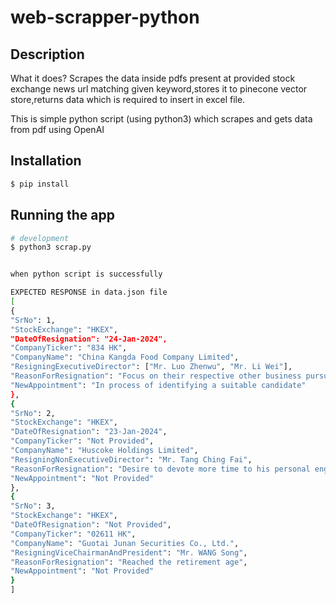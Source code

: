 # web-scrapper-python
## Description

What it does?
Scrapes the data inside pdfs present at provided stock exchange news url matching given keyword,stores it to pinecone vector store,returns data which is required to insert in excel file.

This is simple python script (using python3) which scrapes and gets data from pdf using OpenAI  

## Installation

```bash
$ pip install 
```


## Running the app

```bash
# development
$ python3 scrap.py


when python script is successfully  

EXPECTED RESPONSE in data.json file
[
{
"SrNo": 1,
"StockExchange": "HKEX",
"DateOfResignation": "24-Jan-2024",
"CompanyTicker": "834 HK",
"CompanyName": "China Kangda Food Company Limited",
"ResigningExecutiveDirector": ["Mr. Luo Zhenwu", "Mr. Li Wei"],
"ReasonForResignation": "Focus on their respective other business pursuits and commitments",
"NewAppointment": "In process of identifying a suitable candidate"
},
{
"SrNo": 2,
"StockExchange": "HKEX",
"DateOfResignation": "23-Jan-2024",
"CompanyTicker": "Not Provided",
"CompanyName": "Huscoke Holdings Limited",
"ResigningNonExecutiveDirector": "Mr. Tang Ching Fai",
"ReasonForResignation": "Desire to devote more time to his personal engagements",
"NewAppointment": "Not Provided"
},
{
"SrNo": 3,
"StockExchange": "HKEX",
"DateOfResignation": "Not Provided",
"CompanyTicker": "02611 HK",
"CompanyName": "Guotai Junan Securities Co., Ltd.",
"ResigningViceChairmanAndPresident": "Mr. WANG Song",
"ReasonForResignation": "Reached the retirement age",
"NewAppointment": "Not Provided"
}
]

